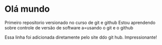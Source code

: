 # Olá mundo

Primeiro repositorio versionado no curso de git e github
Estou aprendendo sobre controle de versão de software a=usando o git e o github

Essa linha foi adicionada diretamente pelo site ddo git hub. Impressionante!
